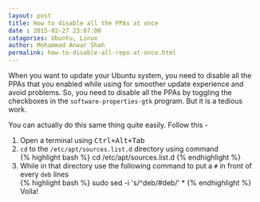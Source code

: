 ```yaml
---
layout: post
title: How to disable all the PPAs at once
date : 2015-02-27 23:07:00
catagories: Ubuntu, Linux
author: Mohammad Anwar Shah
permalink: how-to-disable-all-repo-at-once.html
---
```

When you want to update your Ubuntu system, you need to disable all the PPAs that you enabled while using for smoother update experience and avoid problems. So, you need to disable all the PPAs by toggling the checkboxes in the `software-properties-gtk` program. But it is a tedious work.

You can actually do this same thing quite easily. Follow this -  

1. Open a terminal using <kbd>Ctrl+Alt+Tab</kbd>
2. `cd` to the `/etc/apt/sources.list.d` directory using command  
        {% highlight bash %}
        cd /etc/apt/sources.list.d
        {% endhighlight %}
3. While in that directory use the following command to put a `#` in front of every `deb` lines  
        {% highlight bash %}
        sudo sed -i 's/^deb/#deb/' *
        {% endhighlight %}
Voila!
